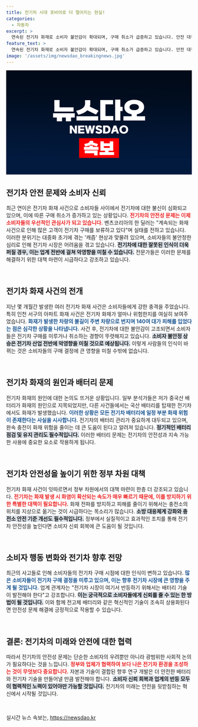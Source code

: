 ```yaml
---
title: 전기차 시대 포비아로 더 멀어지는 현실!
categories:
  - 자동차
excerpt: >
  연속된 전기차 화재로 소비자 불안감이 확대되며, 구매 취소가 급증하고 있습니다. 안전 대책이 시급하다는 목소리가 높아지는 이때, 전기차의 미래는 어떻게 될까요? 클릭해 자세한 내용을 확인해 보세요!
feature_text: >
  연속된 전기차 화재로 소비자 불안감이 확대되며, 구매 취소가 급증하고 있습니다. 안전 대책이 시급하다는 목소리가 높아지는 이때, 전기차의 미래는 어떻게 될까요? 클릭해 자세한 내용을 확인해 보세요!
image: '/assets/img/newsdao_breakingnews.jpg'
---
```


<p><img src="/assets/img/newsdao_breakingnews.jpg" alt="koreaapp 속보" /></p>

<h2 data-ke-size="size26">전기차 안전 문제와 소비자 신뢰</h2>

<p data-ke-size="size16">최근 연이은 전기차 화재 사건으로 소비자들 사이에서 전기차에 대한 불신이 심화되고 있으며, 이에 따른 구매 취소가 증가하고 있는 상황입니다. <b><span style="color: #ee2323;">전기차의 안전성 문제는 이제 소비자들의 우선적인 관심사가 되고 있습니다.</span></b> 벤츠코리아의 한 딜러는 "계속되는 화재 사건으로 인해 많은 고객이 전기차 구매를 보류하고 있다"며 실태를 전하고 있습니다. 이러한 분위기는 대중화 초기에 겪는 '캐즘' 현상과 맞물려 있으며, 소비자들의 불안정한 심리로 인해 전기차 시장은 어려움을 겪고 있습니다. <b><span style="background-color: #21538527;">전기차에 대한 잘못된 인식이 더욱 퍼질 경우, 이는 업계 전반에 걸쳐 악영향을 미칠 수 있습니다.</span></b> 전문가들은 이러한 문제를 해결하기 위한 대책 마련이 시급하다고 강조하고 있습니다.</p>

<p data-ke-size="size16">&nbsp;</p>

<h2 data-ke-size="size26">전기차 화재 사건의 전개</h2>

<p data-ke-size="size16">지난 몇 개월간 발생한 여러 전기차 화재 사건은 소비자들에게 강한 충격을 주었습니다. 특히 인천 서구의 아파트 화재 사건은 전기차 화재가 얼마나 위험한지를 여실히 보여주었습니다. <b><span style="color: #1a5490;">화재가 발생한 차량의 불길이 주변 차량으로 번지며 140여 대가 피해를 입었다는 점은 심각한 상황을 나타냅니다.</span></b> 사건 후, 전기차에 대한 불안감이 고조되면서 소비자들은 전기차 구매를 미루거나 취소하는 경향이 뚜렷해지고 있습니다. <b><span style="background-color: #21538527;">소비자 불안정 상승은 전기차 산업 전반에 악영향을 미칠 것으로 예상됩니다.</span></b> 이렇게 사람들의 인식이 바뀌는 것은 소비자들의 구매 결정에 큰 영향을 미칠 수밖에 없습니다.</p>

<p data-ke-size="size16">&nbsp;</p>

<h2 data-ke-size="size26">전기차 화재의 원인과 배터리 문제</h2>

<p data-ke-size="size16">전기차 화재의 원인에 대한 논의도 뜨거운 상황입니다. 일부 분석가들은 저가 중국산 배터리가 화재의 원인으로 지목되었지만, 다른 사건들에서는 국산 배터리를 탑재한 전기차에서도 화재가 발생했습니다. <b><span style="color: #1a5490;">이러한 상황은 모든 전기차 배터리에 일정 부분 화재 위험이 존재한다는 사실을 시사합니다.</span></b> 전기차의 배터리 관리가 중요하게 대두되고 있으며, 완속 충전이 화재 위험을 줄이는 데 큰 도움이 된다고 알려져 있습니다. <b><span style="background-color: #21538527;">정기적인 배터리 점검 및 유지 관리도 필수적입니다.</span></b> 이러한 배터리 문제는 전기차의 안전성과 지속 가능한 사용에 중요한 요소로 작용하게 됩니다.</p>

<p data-ke-size="size16">&nbsp;</p>

<h2 data-ke-size="size26">전기차 안전성을 높이기 위한 정부 차원 대책</h2>

<p data-ke-size="size16">전기차 화재 사건이 잇따르면서 정부 차원에서의 대책 마련이 한층 더 강조되고 있습니다. <b><span style="color: #ee2323;">전기차는 화재 발생 시 화염이 확산되는 속도가 매우 빠르기 때문에, 이를 방지하기 위한 특별한 대책이 필요합니다.</span></b> 화재 전파를 방지하고 피해를 줄이기 위해서는 충전소의 위치를 지상으로 옮기는 것이 시급하다는 목소리가 많습니다. <b><span style="background-color: #21538527;">소방 대응체계 강화와 충전소 안전 기준 개선도 필수적입니다.</span></b> 정부에서 실질적이고 효과적인 조치를 통해 전기차 안전성을 높인다면 소비자 신뢰 회복에 큰 도움이 될 것입니다.</p>

<p data-ke-size="size16">&nbsp;</p>

<h2 data-ke-size="size26">소비자 행동 변화와 전기차 향후 전망</h2>

<p data-ke-size="size16">최근의 사고들로 인해 소비자들의 전기차 구매 시점에 대한 인식이 변하고 있습니다. <b><span style="color: #1a5490;">많은 소비자들이 전기차 구매 결정을 미루고 있으며, 이는 향후 전기차 시장에 큰 영향을 주게 될 것입니다.</span></b> 업계 관계자는 "전기차 시장이 여기서 반등하기 위해서는 배터리 기술이 발전해야 한다"고 강조합니다. <b><span style="background-color: #21538527;">이는 궁극적으로 소비자들에게 신뢰를 줄 수 있는 한 방법이 될 것입니다.</span></b> 이와 함께 전고체 배터리와 같은 혁신적인 기술이 조속히 상용화된다면 안전성 문제 해결에 긍정적으로 작용할 수 있습니다.</p>

<p data-ke-size="size16">&nbsp;</p>

<h2 data-ke-size="size26">결론: 전기차의 미래와 안전에 대한 협력</h2>

<p data-ke-size="size16">따라서 전기차의 안전성 문제는 단순한 소비자의 우려뿐만 아니라 광범위한 사회적 논의가 필요하다는 것을 느낍니다. <b><span style="color: #ee2323;">정부와 업체가 협력하여 보다 나은 전기차 환경을 조성하는 것이 무엇보다 중요합니다.</span></b> 자본과 기술이 결합된 향후 연구 개발은 더 안전한 배터리와 전기차 기술을 만들어낼 만큼 발전해야 합니다. <b><span style="background-color: #21538527;">소비자 신뢰 회복과 업계의 반등 모두 이 협력적인 노력이 있어야만 가능할 것입니다.</span></b> 전기차의 미래는 안전을 뒷받침하는 혁신에서 시작될 것입니다.</p> 

<p data-ke-size="size16">&nbsp;</p>
실시간 뉴스 속보는, <a href="https://newsdao.kr" rel="dofollow">https://newsdao.kr</a>


